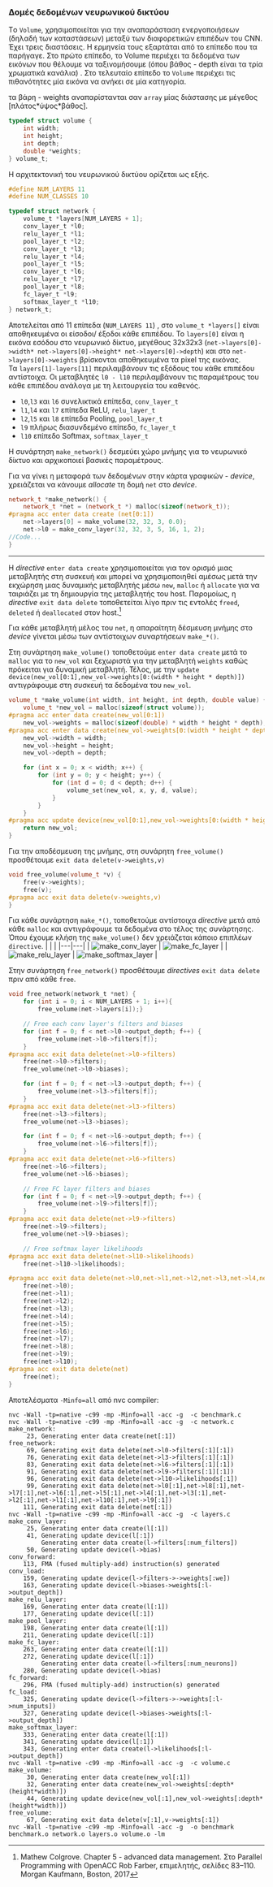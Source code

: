 ### Δομές δεδομένων νευρωνικού δικτύου

Tο `Volume`, χρησιμοποιείται για την αναπαράσταση ενεργοποιήσεων (δηλαδή των καταστάσεων) μεταξύ των διαφορετικών επιπέδων του CNN. Έχει τρεις διαστάσεις. Η ερμηνεία τους εξαρτάται από το επίπεδο που τα παρήγαγε. Στο πρώτο επίπεδο, το Volume περιέχει τα δεδομένα των εικόνων που θέλουμε να ταξινομήσουμε (όπου βάθος - depth είναι τα τρία χρωματικά κανάλια) . Στο τελευταίο επίπεδο το `Volume` περιέχει τις πιθανότητες μία εικόνα να ανήκει σε μία κατηγορία.

τα βάρη - weights αναπαρίστανται σαν `array` μίας διάστασης με μέγεθος [πλάτος\*ύψος\*βάθος].

```c
typedef struct volume {
    int width;
    int height;
    int depth;
    double *weights;
} volume_t;

```
Η αρχιτεκτονική του νευρωνικού δικτύου ορίζεται ως εξής.

```c
#define NUM_LAYERS 11
#define NUM_CLASSES 10

typedef struct network {
    volume_t *layers[NUM_LAYERS + 1];
    conv_layer_t *l0;
    relu_layer_t *l1;
    pool_layer_t *l2;
    conv_layer_t *l3;
    relu_layer_t *l4;
    pool_layer_t *l5;
    conv_layer_t *l6;
    relu_layer_t *l7;
    pool_layer_t *l8;
    fc_layer_t *l9;
    softmax_layer_t *l10;
} network_t;
```

Αποτελείται από 11 επίπεδα (`NUM_LAYERS 11`) , στο `volume_t *layers[]` είναι αποθηκευμένα οι είσοδοι/ έξοδοι κάθε επιπέδου.  Το `layers[0]` είναι η εικόνα εσόδου στο νευρωνικό δίκτυο, μεγέθους 32x32x3 (`net->layers[0]->width* net->layers[0]->height* net->layers[0]->depth`) και στο `net->layers[0]->weights` βρίσκονται αποθηκευμένα τα pixel της εικόνας.  
Τα `layers[1]-layers[11]` περιλαμβάνουν τις εξόδους του κάθε επιπέδου αντίστοιχα. 
Οι μεταβλητές `l0 - l10` περιλαμβάνουν τις παραμέτρους του κάθε επιπέδου ανάλογα με τη λειτουργεία του καθενός.  
* `l0`,`l3` και `l6` συνελικτικά επίπεδα, `conv_layer_t` 
* `l1`,`l4` και `l7` επίπεδα ReLU, `relu_layer_t`  
* `l2`,`l5` και `l8` επίπεδα Pooling, `pool_layer_t`
* `l9` πλήρως διασυνδεμένο επίπεδο, `fc_layer_t` 
* `l10` επίπεδο Softmax, `softmax_layer_t` 

Η συνάρτηση `make_network()` δεσμεύει χώρο μνήμης για το νευρωνικό δίκτυο και αρχικοποιεί βασικές παραμέτρους. 

Για να γίνει η μεταφορά των δεδομένων στην κάρτα γραφικών - *device*, χρειάζεται να κάνουμε *allocate* τη δομή `net` στο *device*.

```c++
network_t *make_network() { 
    network_t *net = (network_t *) malloc(sizeof(network_t)); 
#pragma acc enter data create (net[0:1])
    net->layers[0] = make_volume(32, 32, 3, 0.0); 
    net->l0 = make_conv_layer(32, 32, 3, 5, 16, 1, 2); 
//Code... 
} 
```
---
Η *directive* `enter data create` χρησιμοποιείται για τον ορισμό μιας μεταβλητής στη συσκευή και μπορεί να χρησιμοποιηθεί αμέσως μετά την εκχώρηση μιας δυναμικής μεταβλητής μέσω `new`, `malloc` ή `allocate` για να ταιριάζει με τη δημιουργία της μεταβλητής του host. Παρομοίως, η *directive* `exit data delete` τοποθετείται λίγο πριν τις εντολές `freed`, `deleted` ή `deallocated` στον host.[^robfaber]

Για κάθε μεταβλητή μέλος του `net`, η απαραίτητη δέσμευση μνήμης στο *device* γίνεται μέσω των αντίστοιχων συναρτήσεων `make_*()`.

Στη συνάρτηση `make_volume()` τοποθετούμε `enter data create` μετά το `malloc` για το `new_vol` και ξεχωριστά για την μεταβλητή `weights` καθώς πρόκειται για δυναμική μεταβλητή. Τέλος, με την `update device(new_vol[0:1],new_vol->weights[0:(width * height * depth)])` αντιγράφουμε στη συσκευή τα δεδομένα του `new_vol`.

```c++
volume_t *make_volume(int width, int height, int depth, double value) {
    volume_t *new_vol = malloc(sizeof(struct volume));
#pragma acc enter data create(new_vol[0:1])
    new_vol->weights = malloc(sizeof(double) * width * height * depth);
#pragma acc enter data create(new_vol->weights[0:(width * height * depth)])
    new_vol->width = width;
    new_vol->height = height;
    new_vol->depth = depth;

    for (int x = 0; x < width; x++) {
        for (int y = 0; y < height; y++) {
            for (int d = 0; d < depth; d++) {
                volume_set(new_vol, x, y, d, value);
            }
        }
    }
#pragma acc update device(new_vol[0:1],new_vol->weights[0:(width * height * depth)])
    return new_vol;
}
```
Για την αποδέσμευση της μνήμης, στη συνάρητη `free_volume()` προσθέτουμε `exit data delete(v->weights,v)`

```c++
void free_volume(volume_t *v) {
    free(v->weights);
    free(v);
#pragma acc exit data delete(v->weights,v)
}
```

Για κάθε συνάρτηση `make_*()`, τοποθετούμε αντίστοιχα  *directive* μετά από κάθε `malloc` και αντιγράφουμε τα δεδομένα στο τέλος της συνάρτησης. Όπου έχουμε κλήση της `make_volume()` δεν χρειάζεται κάποιο επιπλέων `directive`.
|   |   |
|---|---|
| ![make_conv_layer](make_conv_layer.png)  | ![make_fc_layer](make_fc_layer.png)  |
| ![make_relu_layer](make_relu_layer.png)  | ![make_softmax_layer](make_softmax_layer.png)  |

Στην συνάρτηση `free_network()` προσθέτουμε *directives* `exit data delete` πριν από κάθε `free`.

```c
void free_network(network_t *net) {
    for (int i = 0; i < NUM_LAYERS + 1; i++){
        free_volume(net->layers[i]);}

    // Free each conv layer's filters and biases
    for (int f = 0; f < net->l0->output_depth; f++) {
        free_volume(net->l0->filters[f]);
    }
#pragma acc exit data delete(net->l0->filters)
    free(net->l0->filters);
    free_volume(net->l0->biases);

    for (int f = 0; f < net->l3->output_depth; f++) {
        free_volume(net->l3->filters[f]);
    }
#pragma acc exit data delete(net->l3->filters)
    free(net->l3->filters);
    free_volume(net->l3->biases);

    for (int f = 0; f < net->l6->output_depth; f++) {
        free_volume(net->l6->filters[f]);
    }
#pragma acc exit data delete(net->l6->filters)
    free(net->l6->filters);
    free_volume(net->l6->biases);

    // Free FC layer filters and biases
    for (int f = 0; f < net->l9->output_depth; f++) {
        free_volume(net->l9->filters[f]);
    }
#pragma acc exit data delete(net->l9->filters)
    free(net->l9->filters);
    free_volume(net->l9->biases);

    // Free softmax layer likelihoods
#pragma acc exit data delete(net->l10->likelihoods)
    free(net->l10->likelihoods);

#pragma acc exit data delete(net->l0,net->l1,net->l2,net->l3,net->l4,net->l5,net->l6,net->l7,net->l8,net->l9,net->l10)
    free(net->l0);
    free(net->l1);
    free(net->l2);
    free(net->l3);
    free(net->l4);
    free(net->l5);
    free(net->l6);
    free(net->l7);
    free(net->l8);
    free(net->l9);
    free(net->l10);
#pragma acc exit data delete(net)
    free(net);
}
```

Αποτελέσματα `-Minfo=all` από nvc compiler:

```
nvc -Wall -tp=native -c99 -mp -Minfo=all -acc -g  -c benchmark.c
nvc -Wall -tp=native -c99 -mp -Minfo=all -acc -g  -c network.c
make_network:
     23, Generating enter data create(net[:1])
free_network:
     69, Generating exit data delete(net->l0->filters[:1][:1])
     76, Generating exit data delete(net->l3->filters[:1][:1])
     83, Generating exit data delete(net->l6->filters[:1][:1])
     91, Generating exit data delete(net->l9->filters[:1][:1])
     96, Generating exit data delete(net->l10->likelihoods[:1])
     99, Generating exit data delete(net->l0[:1],net->l8[:1],net->l7[:1],net->l6[:1],net->l5[:1],net->l4[:1],net->l3[:1],net->l2[:1],net->l1[:1],net->l10[:1],net->l9[:1])
    111, Generating exit data delete(net[:1])
nvc -Wall -tp=native -c99 -mp -Minfo=all -acc -g  -c layers.c
make_conv_layer:
     25, Generating enter data create(l[:1])
     41, Generating update device(l[:1])
         Generating enter data create(l->filters[:num_filters])
     50, Generating update device(l->bias)
conv_forward:
    113, FMA (fused multiply-add) instruction(s) generated
conv_load:
    159, Generating update device(l->filters->->weights[:we])
    163, Generating update device(l->biases->weights[:l->output_depth])
make_relu_layer:
    169, Generating enter data create(l[:1])
    177, Generating update device(l[:1])
make_pool_layer:
    198, Generating enter data create(l[:1])
    211, Generating update device(l[:1])
make_fc_layer:
    263, Generating enter data create(l[:1])
    272, Generating update device(l[:1])
         Generating enter data create(l->filters[:num_neurons])
    280, Generating update device(l->bias)
fc_forward:
    296, FMA (fused multiply-add) instruction(s) generated
fc_load:
    325, Generating update device(l->filters->->weights[:l->num_inputs])
    327, Generating update device(l->biases->weights[:l->output_depth])
make_softmax_layer:
    333, Generating enter data create(l[:1])
    341, Generating update device(l[:1])
    343, Generating enter data create(l->likelihoods[:l->output_depth])
nvc -Wall -tp=native -c99 -mp -Minfo=all -acc -g  -c volume.c
make_volume:
     30, Generating enter data create(new_vol[:1])
     32, Generating enter data create(new_vol->weights[:depth*(height*width)])
     44, Generating update device(new_vol[:1],new_vol->weights[:depth*(height*width)])
free_volume:
     67, Generating exit data delete(v[:1],v->weights[:1])
nvc -Wall -tp=native -c99 -mp -Minfo=all -acc -g  -o benchmark benchmark.o network.o layers.o volume.o -lm

```


[^robfaber]: Mathew Colgrove. Chapter 5 - advanced data management. Στο Parallel Programming with OpenACC Rob Farber, επιμελητής, σελίδες 83–110. Morgan Kaufmann, Boston,
2017